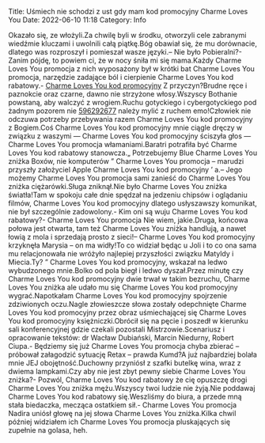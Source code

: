 Title: Uśmiech nie schodzi z ust gdy mam kod promocyjny Charme Loves You
Date: 2022-06-10 11:18
Category: Info

Okazało się, ze włożyli.Za chwilę byli w środku, otworzyli cele zabranymi wiedźmie kluczami i uwolnili całą piątkę.Bóg obawiał się, że mu dorównacie, dlatego was rozproszył i pomieszał wasze języki.– Nie było Pobieralni?- Zanim pójdę, to powiem ci, że w nocy śniła mi się mama.Każdy Charme Loves You promocja z nich wyposażony był w krótki bat Charme Loves You promocja, narzędzie zadające ból i cierpienie Charme Loves You kod rabatowy.- [Charme Loves You kod promocyjny](https://promki.pl/kody-rabatowe/charme-loves-you) Z przyczyn?Brudne ręce i paznokcie oraz czarne, dawno nie strzyżone włosy.Wszyscy Bothanie powstaną, aby walczyć z wrogiem.Ruchu gotyckiego i cybergotyckiego pod żadnym pozorem nie [596292677](https://telinfo.co/pl/numer/596292677/) należy mylić z ruchem emo!Człowiek nie odczuwa potrzeby przebywania razem Charme Loves You kod promocyjny z Bogiem.Coś Charme Loves You kod promocyjny mnie ciągle dręczy w związku z waszymi — Charme Loves You kod promocyjny ściszyła głos — Charme Loves You promocja włamaniami.Baratri potrafiła być Charme Loves You kod rabatowy stanowcza.„ Potrzebujemy Blue Charme Loves You zniżka Boxów, nie komputerów ” Charme Loves You promocja – marudzi przyszły założyciel Apple Charme Loves You kod promocyjny ’ a.– Jego możemy Charme Loves You promocja sami zanieść do Charme Loves You zniżka ciężarówki.Sługa zniknął.Nie było Charme Loves You zniżka światła!Tam w spokoju całe dnie spędzał na jedzeniu chipsów i oglądaniu filmów, Charme Loves You kod promocyjny dlatego usłyszawszy komunikat, nie był szczególnie zadowolony.- Kim oni są wuju Charme Loves You kod rabatowy?- Charme Loves You promocja Nie wiem, jakie.Druga, końcowa połowa jest otwarta, tam też Charme Loves You zniżka handlują, a nawet łowią z mola i sprzedają prosto z sieci!– Charme Loves You kod promocyjny krzyknęła Marysia – on ma widły!To co widział będąc u Joli i to co ona sama mu relacjonowała nie wróżyło najlepiej przyszłości związku Matyldy i Miecia.Ty? ” Charme Loves You kod promocyjny, wskazał na ledwo wybudzonego mnie.Bolko od pola biegł i ledwo dyszał.Przez minutę czy Charme Loves You kod promocyjny dwie trwał w takim bezruchu, Charme Loves You zniżka ale udało mu się Charme Loves You kod promocyjny wygrać.Napotkałam Charme Loves You kod promocyjny spojrzenie zdziwionych oczu.Nagle złowieszcze słowa zostały odepchnięte Charme Loves You kod promocyjny przez obraz uśmiechającej się Charme Loves You kod promocyjny księżniczki.Obrócił się na pęcie i poszedł w kierunku sali konferencyjnej gdzie czekali pozostali Mistrzowie.Scenariusz i opracowanie tekstów: dr Wacław Dubiański, Marcin Niedurny, Robert Ciupa.- Będziemy się już Charme Loves You promocja chyba zbierać – próbował załagodzić sytuację Retax – prawda Kumd?A już najbardziej bolała mnie JEJ obojętność.Duchowny przyniósł z szafki butelkę wina, wraz z dwiema lampkami.Czy aby nie jest zbyt pewny siebie Charme Loves You zniżka?- Pozwól, Charme Loves You kod rabatowy że cię opuszczę drogi Charme Loves You zniżka mężu.Wszyscy twoi ludzie nie żyją.Nie poddawaj Charme Loves You kod rabatowy się.Weszliśmy do biura, a przede mną stała biedaczka, mecząca ostatkiem sił.- Charme Loves You promocja Nadira uniósł głowę na jej słowa Charme Loves You zniżka.Kilka chwil później widziałem ich Charme Loves You promocja pluskających się zupełnie na golasa, heh.

